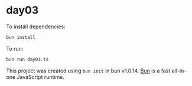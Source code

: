 # day03

To install dependencies:

```bash
bun install
```

To run:

```bash
bun run day03.ts
```

This project was created using `bun init` in bun v1.0.14. [Bun](https://bun.sh) is a fast all-in-one JavaScript runtime.
